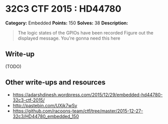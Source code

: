 # 32C3 CTF 2015 : HD44780

**Category:** Embedded
**Points:** 150
**Solves:** 38
**Description:**

> The logic states of the GPIOs have been recorded Figure out the displayed message. You're gonna need this here


## Write-up

(TODO)

## Other write-ups and resources

* <https://adarshdinesh.wordpress.com/2015/12/29/embedded-hd44780-32c3-ctf-2015/>
* <http://pastebin.com/UXjk7wSy>
* <https://github.com/racoons-team/ctf/tree/master/2015-12-27-32c3/HD44780_embedded_150>
